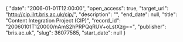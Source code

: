 {
  "date": "2006-01-01T12:00:00", 
  "open_access": true, 
  "target_url": "http://cip.ilrt.bris.ac.uk/cip/", 
  "description": "", 
  "end_date": null, 
  "title": "Content Integration Project (CIP)", 
  "record_id": "20060101T120000/nAmS2hPRPQqRUV+oLstXzg==", 
  "publisher": "bris.ac.uk", 
  "slug": 36077585, 
  "start_date": null
}


